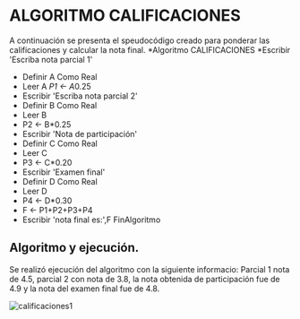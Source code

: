 #  ALGORITMO CALIFICACIONES

A continuación se presenta el speudocódigo creado para ponderar las calificaciones y calcular la nota final. 
*Algoritmo CALIFICACIONES
*Escribir 'Escriba nota parcial 1'
*  Definir A Como Real
* Leer A 
*P1 <- A*0.25
* Escribir 'Escriba nota parcial 2'
* Definir B Como Real
* Leer B
* P2 <- B*0.25
*  Escribir 'Nota de participación'
* Definir C Como Real
* Leer C
* P3 <- C*0.20
*  Escribir 'Examen final'
* Definir D Como Real
* Leer D
* P4 <- D*0.30
* F <- P1+P2+P3+P4
* Escribir 'nota final es:',F
FinAlgoritmo

## Algoritmo y ejecución.
Se realizó ejecución del algoritmo con la siguiente informacio: Parcial 1 nota de 4.5, parcial 2 con nota de 3.8, la nota obtenida de participación fue de 4.9 y la nota del examen final fue de 4.8. 

![calificaciones1](https://user-images.githubusercontent.com/69405634/90161357-9e3ed580-dd58-11ea-88b7-116130c3586c.png)
